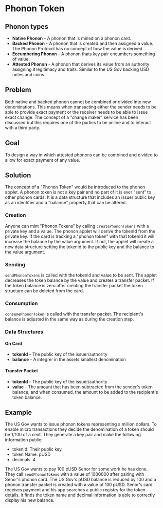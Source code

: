 # Phonon Token

## Phonon types

- **Native Phonon** - A phonon that is mined on a phonon card.
- **Backed Phonon** - A phonon that is created and then assigned a value. The Phonon Protocol has no concept of how the value is derived.
- **Eccumbering Phonon** - A phonon thats key pair encumbers something of value.
- **Attested Phonon** - A phonon that derives its value from an authority assigning it legitimacy and traits. Similar to the US Gov backing USD notes and coins.

## Problem

Both native and backed phonon cannot be combined or divided into new denominations. This means when transacting either the sender needs to be able to provide exact payment or the receiver needs to be able to issue exact change. The concept of a "change maker" service has been discussed but this requires one of the parties to be online and to interact with a third party.

## Goal

To design a way in which attested phonons can be combined and divided to allow for exact payment of any value.

## Solution

The concept of a "Phonon Token" would be introduced to the phonon applet. A phonon token is not a key pair and no part of it is ever "sent" to other phonon cards. It is a data structure that includes an issuer public key as an identifier and a "balance" property that can be altered.

### Creation

Anyone can mint "Phonon Tokens” by calling `createPhononTokens` with a private key and a value. The phonon applet will derive the tokenId from the private key. If the card is tracking a "phonon token" with that tokenId it will increase the balance by the value argument. If not, the applet will create a new data structure setting the tokenId to the public key and the balance to the value argument.

### Sending

`sendPhononTokens` is called with the tokenId and value to be sent. The applet decreases the token balance by the value and creates a transfer packet. If the token balance is zero after creating the transfer packet the token structure can be deleted from the card.

### Consumption

`consumePhononToken` is called with the transfer packet. The recipient's balance is adjusted in the same way as during the creation step.

### Data Structures

#### On Card

- **tokenId** - The public key of the issuer/authority
- **balance** - A integrer in the assets smallest denomination

#### Transfer Packet

- **tokenId** - The public key of the issuer/authority
- **value** - The amount that has been subtracted from the sender's token balance, and when consumed, the amount to be added to the recipient's token balance.

## Example

The US Gov wants to issue phonon tokens representing a million dollars. To enable micro transactions they decide the denomination of a token should be 1/100 of a cent. They generate a key pair and make the following information public:

- tokenId: Their public key
- token Name: pUSD
- decimals: 4

The US Gov wants to pay 100 pUSD Senor for some work he has done. They call `sendPhononTokens` with a value of 1000000 after pairing with Senor's phonon card. The US Gov's pUSD balance is reduced by 100 and a phonon transfer packet is created with a value of 100 pUSD. Senor's card receives payment and his app searches a public registry for the token details. It finds the token name and decimal information is able to correctly display his new balance.
